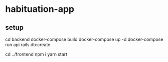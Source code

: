 # habituation-app

## setup
cd backend
docker-compose build
docker-compose up -d
docker-compose run api rails db:create

cd ../frontend
npm i
yarn start
